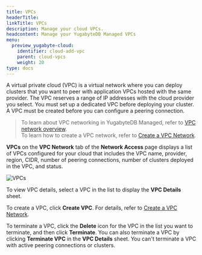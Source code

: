 ```yaml
---
title: VPCs
headerTitle:
linkTitle: VPCs
description: Manage your cloud VPCs.
headcontent: Manage your YugabyteDB Managed VPCs
menu:
  preview_yugabyte-cloud:
    identifier: cloud-add-vpc
    parent: cloud-vpcs
    weight: 20
type: docs
---
```


A virtual private cloud (VPC) is a virtual network where you can deploy clusters that you want to peer with application VPCs hosted with the same provider. The VPC reserves a range of IP addresses with the cloud provider you select. You must set up a dedicated VPC before deploying your cluster. A VPC must be created before you can configure a peering connection.

> To learn about VPC networking in YugabyteDB Managed, refer to [VPC network overview](../cloud-vpc-intro/).\
> To learn how to create a VPC network, refer to [Create a VPC Network](../cloud-add-vpc-aws/).

**VPCs** on the **VPC Network** tab of the **Network Access** page displays a list of VPCs configured for your cloud that includes the VPC name, provider, region, CIDR, number of peering connections, number of clusters deployed in the VPC, and status.

![VPCs](/images/yb-cloud/cloud-vpc.png)

To view VPC details, select a VPC in the list to display the **VPC Details** sheet.

To create a VPC, click **Create VPC**. For details, refer to [Create a VPC Network](../cloud-add-vpc-aws/).

To terminate a VPC, click the **Delete** icon for the VPC in the list you want to terminate, and then click **Terminate**. You can also terminate a VPC by clicking **Terminate VPC** in the **VPC Details** sheet. You can't terminate a VPC with active peering connections or clusters.
